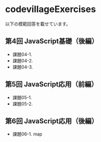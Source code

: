 # codevillageExercises

以下の模範回答を載せています。

## 第4回 JavaScript基礎（後編）
- 課題04-1.
- 課題04-2.
- 課題04-3.

## 第5回 JavaScript応用（前編）

- 課題05-1.
- 課題05-2.

## 第6回 JavaScript応用（後編）

- 課題06-1. map
